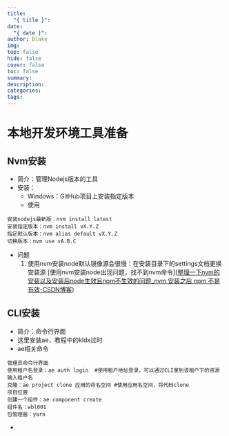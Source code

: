 ```yaml
---
title:
  "{ title }": 
date:
  "{ date }": 
author: Blake
img: 
top: false
hide: false
cover: false
toc: false
summary: 
description: 
categories: 
tags:
---
```

# 本地开发环境工具准备
## Nvm安装
- 简介：管理Nodejs版本的工具
- 安装：
	- Windows：GitHub项目上安装指定版本
	- 使用
```
安装nodejs最新版：nvm install latest
安装指定版本：nvm install vX.Y.Z
指定默认版本：nvm alias default vX.Y.Z
切换版本：nvm use vA.B.C
```
- 问题
	1. 使用nvm安装node默认镜像源会很慢：在安装目录下的settings文档更换安装源 [使用nvm安装node出现问题，找不到nvm命令]([整理一下nvm的安装以及安装后node生效且npm不生效的问题_nvm 安装之后 npm 不是有效-CSDN博客](https://blog.csdn.net/tuzi007a/article/details/123722455))

## CLI安装
- 简介：命令行界面
- 这里安装ae，教程中的kldx过时
- ae相关命令

```
管理员命令行界面
使用租户名登录：ae auth login  #使用租户地址登录，可以通过CLI拿到该租户下的资源
输入租户名
克隆：ae project clone 应用的命名空间 #使用应用名空间，将代码clone
项目位置
创建一个组件：ae component create
组件名：wbl001
包管理器：yarn

```

- 